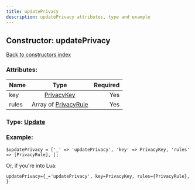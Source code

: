```yaml
---
title: updatePrivacy
description: updatePrivacy attributes, type and example
---
```

## Constructor: updatePrivacy  
[Back to constructors index](index.md)



### Attributes:

| Name     |    Type       | Required |
|----------|:-------------:|---------:|
|key|[PrivacyKey](../types/PrivacyKey.md) | Yes|
|rules|Array of [PrivacyRule](../types/PrivacyRule.md) | Yes|



### Type: [Update](../types/Update.md)


### Example:

```
$updatePrivacy = ['_' => 'updatePrivacy', 'key' => PrivacyKey, 'rules' => [PrivacyRule], ];
```  

Or, if you're into Lua:  


```
updatePrivacy={_='updatePrivacy', key=PrivacyKey, rules={PrivacyRule}, }

```


